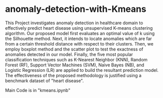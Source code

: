 # anomaly-detection-with-Kmeans

This Project investigates anomaly detection in healthcare domain to effectively predict heart disease using unsupervised K-means clustering algorithm. Our proposed model first evaluates an optimal value of k using the Silhouette method. Next, it intends to locate anomalies which are far from a certain threshold distance with respect to their clusters. Then, we employ boxplot method and the scatter plot to test the exactness of anomalies detected in our model. Finally, the five most popular classification techniques such as K-Nearest Neighbor (KNN), Random Forest (RF), Support Vector Machines (SVM), Naive Bayes (NB), and Logistic Regression (LR) are applied to build the resultant prediction model. The effectiveness of the proposed methodology is justified using a benchmark dataset of "heart disease".

Main Code is in "kmeans.ipynb"
